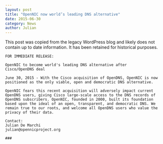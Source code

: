 ```yaml
---
layout: post
title: "OpenNIC now world’s leading DNS alternative"
date: 2015-06-30
category: News
author: Julian
---
```


<div class="row">
  <div class="col s12">
    <div class="card-panel red">
      <span class="white-text">This post was copied from the legacy WordPress blog and likely does not contain up to date information. It has been retained for historical purposes.
      </span>
    </div>
  </div>
</div>

```
FOR IMMEDIATE RELEASE:

OpenNIC to become world's leading DNS alternative after
Cisco/OpenDNS deal

June 30, 2015 - With the Cisco acquisition of OpenDNS, OpenNIC is now
positioned as the only viable, open and democratic DNS alternative.

OpenNIC fears this recent acquisition will adversely impact current
OpenDNS users, giving Cisco large-scale access to the DNS records of
OpenDNS subscribers. OpenNIC, founded in 2000, built its foundation based upon the ideal of an open, transparent, and democratic DNS. We remain true to our roots, and welcome all OpenDNS users who value the privacy of their data.

Contact:
Julian De Marchi
julian@opennicproject.org

###
```
